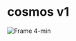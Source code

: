 # cosmos v1

![Frame 4-min](https://github.com/Jaysontian/cosmos-v1/assets/48577877/93f1be6f-3382-4253-9046-7fd8c2a81bac)
